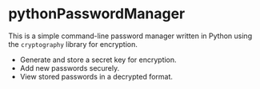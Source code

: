 # pythonPasswordManager

This is a simple command-line password manager written in Python using the `cryptography` library for encryption.

- Generate and store a secret key for encryption.
- Add new passwords securely.
- View stored passwords in a decrypted format.



